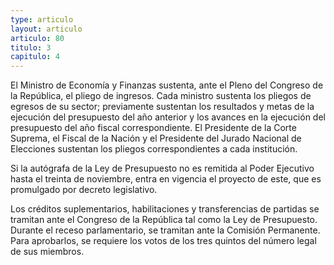 ```yaml
---
type: articulo
layout: articulo
articulo: 80
titulo: 3
capitulo: 4
---
```

El Ministro de Economía y Finanzas sustenta, ante el Pleno del Congreso de la República, el pliego de ingresos. Cada ministro sustenta los pliegos de egresos de su sector; previamente sustentan los resultados y metas de la ejecución del presupuesto del año anterior y los avances en la ejecución del presupuesto del año fiscal correspondiente. El Presidente de la Corte Suprema, el Fiscal de la Nación y el Presidente del Jurado Nacional de Elecciones sustentan los pliegos correspondientes a cada institución.

Si la autógrafa de la Ley de Presupuesto no es remitida al Poder Ejecutivo hasta el treinta de noviembre, entra en vigencia el proyecto de este, que es promulgado por decreto legislativo.

Los créditos suplementarios, habilitaciones y transferencias de partidas se tramitan ante el Congreso de la República tal como la Ley de Presupuesto. Durante el receso parlamentario, se tramitan ante la Comisión Permanente. Para aprobarlos, se requiere los votos de los tres quintos del número legal de sus miembros.